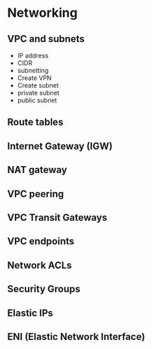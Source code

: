 # Networking

## VPC and subnets

* IP address
* CIDR
* subnetting
* Create VPN
* Create subnet
* private subnet
* public subnet

## Route tables

## Internet Gateway (IGW)

## NAT gateway

## VPC peering

## VPC Transit Gateways

## VPC endpoints

## Network ACLs

## Security Groups

## Elastic IPs

## ENI (Elastic Network Interface)

